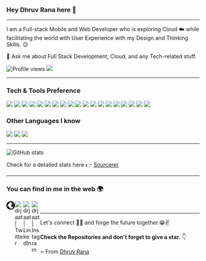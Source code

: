 ### Hey Dhruv Rana here 👋

---
I am a Full-stack Mobile and Web Developer who is exploring Cloud :cloud: while facilitating the world with User Experience with my Design and Thinking Skills. :wink:
 
 💬 Ask me about Full Stack Development, Cloud, and any Tech-related stuff.


![Profile views](https://gpvc.arturio.dev/drjaat)  <img src="https://img.shields.io/github/followers/drjaat?label=Follow" style=" float:left, margin-right:10px" />


---


### Tech & Tools Preference

<img src = "https://img.shields.io/badge/-HTML5-E34F26?style=flat&logo=html5&logoColor=white"> <img src = "https://img.shields.io/badge/-CSS3-1572B6?style=flat&logo=css3&logoColor=white">
<img src="https://img.shields.io/badge/-Bootstrap-563D7C?style=flat&logo=bootstrap&logoColor=white">
<img src="https://img.shields.io/badge/-JavaScript-eed718?style=flat&logo=javascript&logoColor=ffffff">
<img src="https://img.shields.io/badge/-Sass-cc6699?style=flat&logo=sass&logoColor=ffffff">
<img src="https://img.shields.io/badge/-Tailwind-007ACC?style=flat&logo=tailwind&logoColor=ffffff">
<img src="https://img.shields.io/badge/-React-000000?style=flat&logo=react&logoColor=00c8ff">
<img src="https://img.shields.io/badge/-Angular-3C873A?style=flat&logo=angular&logoColor=00c8ff">
<img src="https://img.shields.io/badge/-MongoDB-4DB33D?style=flat&logo=mongodb&logoColor=FFFFFF">
<img src="https://img.shields.io/badge/-GraphQL-e535ab?style=flat&logo=graphql&logoColor=FFFFFF">
<img src="https://img.shields.io/badge/-MySQL-F29111?style=flat&logo=mysql&logoColor=FFFFFF">
<img src="https://img.shields.io/badge/-Express.js-787878?style=flat">
<img src="https://img.shields.io/badge/-Node.js-3C873A?style=flat&logo=Node.js&logoColor=white">
<img src="https://img.shields.io/badge/-Firebase-FFA611?style=flat&logo=firebase&logoColor=FFFFFF">
<img src="https://img.shields.io/badge/-Progressive Web Apps-5A0FC8?style=flat">
<img src="http://img.shields.io/badge/-Git-F1502F?style=flat&logo=git&logoColor=FFFFFF">
<img src="http://img.shields.io/badge/-Github-000000?style=flat&logo=github&logoColor=FFFFFF">
<img src="http://img.shields.io/badge/-VS%20Code-007ACC?style=flat&logo=visual%20studio%20code&logoColor=white">
<img src="http://img.shields.io/badge/-Heroku-430098?style=flat&logo=heroku&logoColor=white">

### Other Languages I know
<img src="http://img.shields.io/badge/-Java-F89820?style=flat&logo=java&logoColor=white"> <img src="https://img.shields.io/badge/-C%20&%20C++-659ad2?style=flat&logo=c%2B%2B&logoColor=ffffff"> <img src="https://img.shields.io/badge/-Python-black?style=flat&logo=python&logoColor=white"> 

---

![GitHub stats](https://github-readme-stats.vercel.app/api?username=drjaat&show_icons=true&hide_border=true)

Check for a detailed stats here :point_right: [Sourcerer](https://sourcerer.io/drjaat)

---


### You can find in me in the web 🌍
[<img align="left" alt="drjaat" width="22px" src="https://raw.githubusercontent.com/iconic/open-iconic/master/svg/globe.svg" />][website]
[<img align="left" alt="drjaat | Twitter" width="22px" src="https://cdn.jsdelivr.net/npm/simple-icons@v3/icons/twitter.svg" />][twitter]
[<img align="left" alt="drjaat | LinkedIn" width="22px" src="https://cdn.jsdelivr.net/npm/simple-icons@v3/icons/linkedin.svg" />][linkedin]
[<img align="left" alt="drjaat | Instagram" width="22px" src="https://cdn.jsdelivr.net/npm/simple-icons@v3/icons/instagram.svg" />][instagram]

<br/>

---

Let's connect 👨‍💻 and forge the future together.😁✌

**Check the Repositories and don't forget to give a star.** 👇

:star: From [Dhruv Rana](https://github.com/drjaat)

[website]: https://itsdrjaat.com
[twitter]: https://twitter.com/itsdrjaat
[instagram]: https://www.instagram.com/itsdrjaat
[linkedin]: https://www.linkedin.com/in/drjaat
